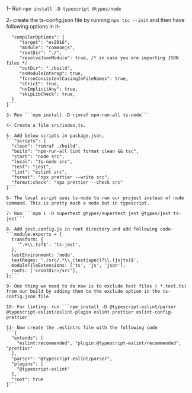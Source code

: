 1- Run ```npm install -D typescript @types/node```  
  
2- create the ts-config.json file by running ```npx tsc --init``` and then have following options in it-  
```{
  "compilerOptions": {
     "target": "es2016",
     "module": "commonjs",
     "rootDir": "./",
     "resolveJsonModule": true, /* in case you are importing JSON files */
     "outDir": "./build",
     "esModuleInterop": true,
     "forceConsistentCasingInFileNames": true,
     "strict": true,
     "noImplicitAny": true,
     "skipLibCheck": true,
  }
}```  
  
3- Run ```npm install -D rimraf npm-run-all ts-node```  
  
4- Create a file src/index.ts.  
  
5- Add below scripts in package.json,  
```"scripts": {
  "clean": "rimraf ./build",
  "build": "npm-run-all lint format clean && tsc",
  "start": "node src",
  "local": "ts-node src",
  "test": "jest",
  "lint": "eslint src",
  "format": "npx prettier --write src",
  "format:check": "npx prettier --check src"
}```  
  
6- The local script uses ts-node to run our project instead of node command. This is pretty much a node but in typescript.  
  
7- Run ```npm i -D supertest @types/supertest jest @types/jest ts-jest```

8- Add jest.config.js in root directory and add following code-  
```module.exports = {
  transform: {
    '^.+\\.ts?$': 'ts-jest',
  },
  testEnvironment: 'node',
  testRegex: './src/.*\\.(test|spec)?\\.(js|ts)$',
  moduleFileExtensions: ['ts', 'js', 'json'],
  roots: ['<rootDir>/src'],
};```
  
9- One thing we need to do now is to exclude test files ( *.test.ts) from our build by adding them to the exclude option in the ts-config.json file  
  
10- For linting- run ```npm install -D @typescript-eslint/parser @typescript-eslint/eslint-plugin eslint prettier eslint-config-prettier```  
  
11- Now create the .eslintrc file with the following code  
```{
  "extends": [
    "eslint:recommended", "plugin:@typescript-eslint/recommended", "prettier"
  ],
  "parser": "@typescript-eslint/parser",
  "plugins": [
    "@typescript-eslint"
  ],
  "root": true
}```